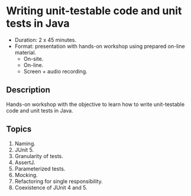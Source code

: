 Writing unit-testable code and unit tests in Java
=================================================

- Duration: 2 x 45 minutes.
- Format: presentation with hands-on workshop using prepared on-line material.
  - On-site.
  - On-line.
  - Screen + audio recording.

Description
-----------
Hands-on workshop with the objective to learn how to write unit-testable code and unit tests in Java.

Topics
------
1. Naming.
2. JUnit 5.
3. Granularity of tests.
4. AssertJ.
5. Parameterized tests.
6. Mocking.
7. Refactoring for single responsibility.
8. Coexistence of JUnit 4 and 5.
